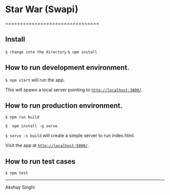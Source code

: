 # Star War (Swapi)
================================


Install
-------

```$ change into the directory```
```$ npm install```

How to run development environment.
-------

```$ npm start``` will run the app.

This will spawn a local server pointing to [`http://localhost:3000/`](http://localhost:3000/).

How to run production environment.
-------

```$ npm run build``` 

```$  npm install -g serve```

```$ serve -s build``` will create a simple server to run index.html.

Visit the app at  [`http://localhost:5000/`](http://localhost:5000/).

How to run test cases
-------

```$ npm test```

-------
Akshay Singhi